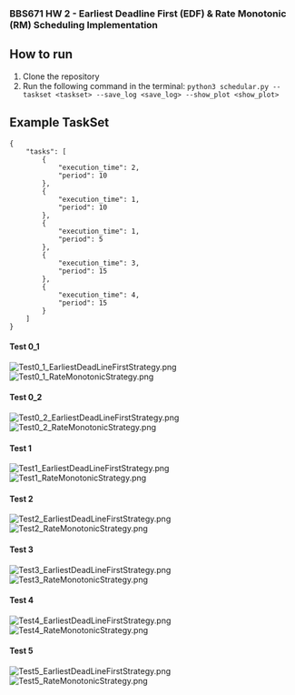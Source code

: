  ### BBS671 HW 2 - Earliest Deadline First (EDF) & Rate Monotonic (RM) Scheduling Implementation

## How to run
1. Clone the repository
2. Run the following command in the terminal: `python3 schedular.py --taskset <taskset> --save_log <save_log> --show_plot <show_plot> `

## Example TaskSet
````jsonj
{
    "tasks": [
        {
            "execution_time": 2,
            "period": 10
        },
        {
            "execution_time": 1,
            "period": 10
        },
        {
            "execution_time": 1,
            "period": 5
        },
        {
            "execution_time": 3,
            "period": 15
        },
        {
            "execution_time": 4,
            "period": 15
        }
    ]
}
````
#### Test 0_1
![Test0_1_EarliestDeadLineFirstStrategy.png](outputs%2FTest0_1_EarliestDeadLineFirstStrategy.png)
![Test0_1_RateMonotonicStrategy.png](outputs%2FTest0_1_RateMonotonicStrategy.png)

#### Test 0_2
![Test0_2_EarliestDeadLineFirstStrategy.png](outputs%2FTest0_2_EarliestDeadLineFirstStrategy.png)
![Test0_2_RateMonotonicStrategy.png](outputs%2FTest0_2_RateMonotonicStrategy.png)

#### Test 1
![Test1_EarliestDeadLineFirstStrategy.png](outputs%2FTest1_EarliestDeadLineFirstStrategy.png)
![Test1_RateMonotonicStrategy.png](outputs%2FTest1_RateMonotonicStrategy.png)

#### Test 2
![Test2_EarliestDeadLineFirstStrategy.png](outputs%2FTest2_EarliestDeadLineFirstStrategy.png)
![Test2_RateMonotonicStrategy.png](outputs%2FTest2_RateMonotonicStrategy.png)

#### Test 3
![Test3_EarliestDeadLineFirstStrategy.png](outputs%2FTest3_EarliestDeadLineFirstStrategy.png)
![Test3_RateMonotonicStrategy.png](outputs%2FTest3_RateMonotonicStrategy.png)

#### Test 4
![Test4_EarliestDeadLineFirstStrategy.png](outputs%2FTest4_EarliestDeadLineFirstStrategy.png)
![Test4_RateMonotonicStrategy.png](outputs%2FTest4_RateMonotonicStrategy.png)

#### Test 5
![Test5_EarliestDeadLineFirstStrategy.png](outputs%2FTest5_EarliestDeadLineFirstStrategy.png)
![Test5_RateMonotonicStrategy.png](outputs%2FTest5_RateMonotonicStrategy.png)